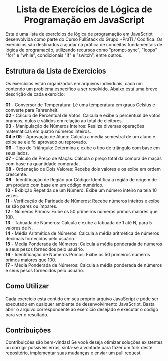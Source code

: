 <div align="center">
  <h1>Lista de Exercícios de Lógica de Programação em JavaScript</h1>
</div>

Esta é uma lista de exercícios de lógica de programação em JavaScript desenvolvida como parte do Curso FullStack do Grupo +PraTi / Codifica. Os exercícios são destinados 
a ajudar na prática de conceitos fundamentais de lógica de programação, utilizando recursos como "prompt-sync", "loops" "for" e "while", condicionais "if" e "switch", entre outros.


<h2>Estrutura da Lista de Exercícios</h2>
Os exercícios estão organizados em arquivos individuais, cada um contendo um problema específico a ser resolvido. Abaixo está uma breve descrição de cada exercício:
<br>
<br>
<strong>01</strong> - Conversor de Temperatura: Lê uma temperatura em graus Celsius e converte para Fahrenheit.
<br>
<strong>02</strong> - Cálculo de Percentual de Votos: Calcula e exibe o percentual de votos brancos, nulos e válidos em relação ao total de eleitores.
<br>
<strong>03</strong> - Manipulação de Números Inteiros: Realiza diversas operações matemáticas em quatro números inteiros.
<br>
<strong>04 e 05</strong> - Aprovação de Aluno: Calcula a média semestral de um aluno e exibe se ele foi aprovado ou reprovado.
<br>
<strong>06</strong> - Tipo de Triângulo: Determina e exibe o tipo de triângulo com base em seus lados.
<br>
<strong>07</strong> - Cálculo de Preço de Maçãs: Calcula o preço total da compra de maçãs com base na quantidade comprada.
<br>
<strong>08</strong> - Ordenação de Dois Valores: Recebe dois valores e os exibe em ordem crescente.
<br>
<strong>09</strong> - Identificação de Região por Código: Identifica a região de origem de um produto com base em um código numérico.
<br>
<strong>10</strong> - Exibição Repetida de um Número: Exibe um número inteiro na tela 10 vezes.
<br>
<strong>11</strong> - Verificação de Paridade de Números: Recebe números inteiros e exibe se são pares ou ímpares.
<br>
<strong>12</strong> - Números Primos: Exibe os 50 primeiros números primos maiores que 100.
<br>
<strong>13</strong> - Tabuada de Números: Calcula e exibe a tabuada de 1 até N, para 5 valores de N.
<br>
<strong>14</strong> - Média Aritmética de Números: Calcula a média aritmética de números decimais fornecidos pelo usuário.
<br>
<strong>15</strong> - Média Ponderada de Números: Calcula a média ponderada de números e seus pesos fornecidos pelo usuário.
<br>
<strong>16</strong> - Identificação de Números Primos: Exibe os 50 primeiros números primos maiores que 100.
<br>
<strong>17</strong> - Média Ponderada de Números: Calcula a média ponderada de números e seus pesos fornecidos pelo usuário.

<h2>Como Utilizar</h2>
Cada exercício está contido em seu próprio arquivo JavaScript e pode ser executado em qualquer ambiente de desenvolvimento JavaScript. Basta abrir o arquivo correspondente 
ao exercício desejado e executar o código para ver o resultado.

<h2>Contribuições</h2>
Contribuições são bem-vindas! Se você deseja otimizar soluções existentes ou corrigir possíveis erros, sinta-se à vontade para fazer um fork 
deste repositório, implementar suas mudanças e enviar um pull request.

